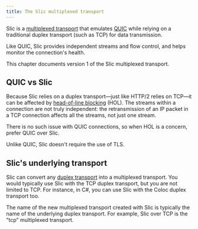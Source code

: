 ```yaml
---
title: The Slic multiplexed transport
---
```


Slic is a [multiplexed transport][multiplexed-transport] that emulates [QUIC][quic] while relying on a traditional
duplex transport (such as TCP) for data transmission.

Like QUIC, Slic provides independent streams and flow control, and helps monitor the connection's health.

This chapter documents version 1 of the Slic multiplexed transport.

## QUIC vs Slic

Because Slic relies on a duplex transport—just like HTTP/2 relies on TCP—it can be affected by
[head-of-line blocking][hol] (HOL). The streams within a connection are not truly independent: the retransmission of an
IP packet in a TCP connection affects all the streams, not just one stream.

There is no such issue with QUIC connections, so when HOL is a concern, prefer QUIC over Slic.

Unlike QUIC, Slic doesn't require the use of TLS.

## Slic's underlying transport

Slic can convert any [duplex transport][duplex-transport] into a multiplexed transport. You would typically use Slic
with the TCP duplex transport, but you are not limited to TCP. For instance, in C#, you can use Slic with the Coloc
duplex transport too.

The name of the new multiplexed transport created with Slic is typically the name of the underlying duplex transport.
For example, Slic over TCP is the "tcp" multiplexed transport.

[hol]: https://en.wikipedia.org/wiki/Head-of-line_blocking
[quic]: https://datatracker.ietf.org/doc/rfc9000
[duplex-transport]: protocols-and-transports/ice-duplex-transports
[multiplexed-transport]: protocols-and-transports/icerpc-multiplexed-transports
